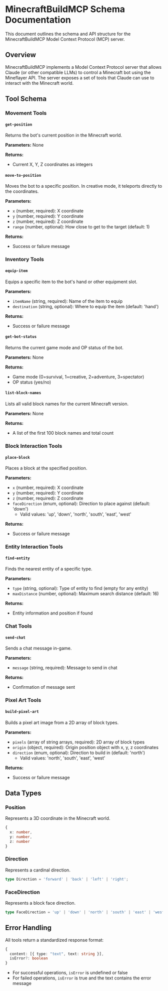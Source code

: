 # MinecraftBuildMCP Schema Documentation

This document outlines the schema and API structure for the MinecraftBuildMCP Model Context Protocol (MCP) server.

## Overview

MinecraftBuildMCP implements a Model Context Protocol server that allows Claude (or other compatible LLMs) to control a Minecraft bot using the Mineflayer API. The server exposes a set of tools that Claude can use to interact with the Minecraft world.

## Tool Schema

### Movement Tools

#### `get-position`
Returns the bot's current position in the Minecraft world.

**Parameters:** None

**Returns:**
- Current X, Y, Z coordinates as integers

#### `move-to-position`
Moves the bot to a specific position. In creative mode, it teleports directly to the coordinates.

**Parameters:**
- `x` (number, required): X coordinate
- `y` (number, required): Y coordinate
- `z` (number, required): Z coordinate
- `range` (number, optional): How close to get to the target (default: 1)

**Returns:**
- Success or failure message

### Inventory Tools

#### `equip-item`
Equips a specific item to the bot's hand or other equipment slot.

**Parameters:**
- `itemName` (string, required): Name of the item to equip
- `destination` (string, optional): Where to equip the item (default: 'hand')

**Returns:**
- Success or failure message

#### `get-bot-status`
Returns the current game mode and OP status of the bot.

**Parameters:** None

**Returns:**
- Game mode (0=survival, 1=creative, 2=adventure, 3=spectator)
- OP status (yes/no)

#### `list-block-names`
Lists all valid block names for the current Minecraft version.

**Parameters:** None

**Returns:**
- A list of the first 100 block names and total count

### Block Interaction Tools

#### `place-block`
Places a block at the specified position.

**Parameters:**
- `x` (number, required): X coordinate
- `y` (number, required): Y coordinate
- `z` (number, required): Z coordinate
- `faceDirection` (enum, optional): Direction to place against (default: 'down')
  - Valid values: 'up', 'down', 'north', 'south', 'east', 'west'

**Returns:**
- Success or failure message

### Entity Interaction Tools

#### `find-entity`
Finds the nearest entity of a specific type.

**Parameters:**
- `type` (string, optional): Type of entity to find (empty for any entity)
- `maxDistance` (number, optional): Maximum search distance (default: 16)

**Returns:**
- Entity information and position if found

### Chat Tools

#### `send-chat`
Sends a chat message in-game.

**Parameters:**
- `message` (string, required): Message to send in chat

**Returns:**
- Confirmation of message sent

### Pixel Art Tools

#### `build-pixel-art`
Builds a pixel art image from a 2D array of block types.

**Parameters:**
- `pixels` (array of string arrays, required): 2D array of block types
- `origin` (object, required): Origin position object with x, y, z coordinates
- `direction` (enum, optional): Direction to build in (default: 'north')
  - Valid values: 'north', 'south', 'east', 'west'

**Returns:**
- Success or failure message

## Data Types

### Position
Represents a 3D coordinate in the Minecraft world.
```typescript
{
  x: number,
  y: number,
  z: number
}
```

### Direction
Represents a cardinal direction.
```typescript
type Direction = 'forward' | 'back' | 'left' | 'right';
```

### FaceDirection
Represents a block face direction.
```typescript
type FaceDirection = 'up' | 'down' | 'north' | 'south' | 'east' | 'west';
```

## Error Handling

All tools return a standardized response format:
```typescript
{
  content: [{ type: "text", text: string }],
  isError?: boolean
}
```

- For successful operations, `isError` is undefined or false
- For failed operations, `isError` is true and the text contains the error message
